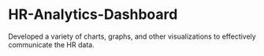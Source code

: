 # HR-Analytics-Dashboard
Developed a variety of charts, graphs, and other visualizations to effectively communicate the HR data.
